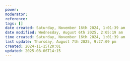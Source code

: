 ```yaml
---
power: 
moderator: 
reference: 
tags: []
date created: Saturday, November 16th 2024, 1:01:39 am
date modified: Wednesday, August 6th 2025, 2:05:19 am
time created: Saturday, November 16th 2024, 1:01:39 am
last update: Thursday, August 7th 2025, 9:27:09 pm
created: 2024-11-15T20:01
updated: 2025-08-06T14:15
---
```

